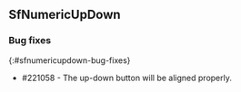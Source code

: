 ## SfNumericUpDown

### Bug fixes
{:#sfnumericupdown-bug-fixes}

* \#221058 - The up-down button will be aligned properly.
